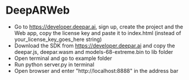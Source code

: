 # DeepARWeb

- Go to https://developer.deepar.ai, sign up, create the project and the Web app, copy the license key and paste it to index.html (instead of your_license_key_goes_here string)
- Download the SDK from https://developer.deepar.ai and copy the deepar.js, deepar.wasm and models-68-extreme.bin to lib folder
- Open terminal and go to example folder
- Run python server.py in terminal
- Open browser and enter "http://localhost:8888" in the address bar
